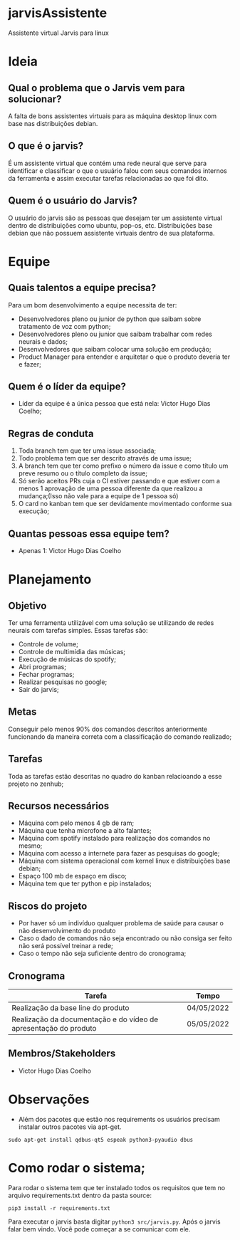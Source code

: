 # jarvisAssistente
Assistente virtual Jarvis para linux

# Ideia

## Qual o problema que o Jarvis vem para solucionar?
A falta de bons assistentes virtuais para as máquina desktop linux com base nas
distribuições debian. 

## O que é o jarvis?   
É um assistente virtual que contém uma rede neural que serve para identificar
e classificar o que o usuário falou com seus comandos internos da ferramenta e
assim executar tarefas relacionadas ao que foi dito.

## Quem é o usuário do Jarvis?   
O usuário do jarvis são as pessoas que desejam ter um assistente virtual dentro
de distribuições como ubuntu, pop-os, etc. Distribuições base debian que não possuem
assistente virtuais dentro de sua plataforma.


# Equipe

## Quais talentos a equipe precisa?   
Para um bom desenvolvimento a equipe necessita de ter:
* Desenvolvedores pleno ou junior de python que saibam sobre tratamento
 de voz com python;
* Desenvolvedores pleno ou junior que saibam trabalhar com redes neurais e dados;
* Desenvolvedores que saibam colocar uma solução em produção;
* Product Manager para entender e arquitetar o que o produto deveria ter e fazer;

## Quem é o líder da equipe?
* Líder da equipe é a única pessoa que está nela: Victor Hugo Dias Coelho;

## Regras de conduta
1. Toda branch tem que ter uma issue associada;
2. Todo problema tem que ser descrito através de uma issue;
3. A branch tem que ter como prefixo o número da issue e como título um preve
resumo ou o título completo da issue;
4. Só serão aceitos PRs cuja o CI estiver passando e que estiver com a menos 1
aprovação de uma pessoa diferente da que realizou a mudança;(Isso não vale para a equipe de 1 pessoa só)
5. O card no kanban tem que ser devidamente movimentado conforme sua execução;

## Quantas pessoas essa equipe tem?
* Apenas 1: Victor Hugo Dias Coelho

# Planejamento
## Objetivo
Ter uma ferramenta utilizável com uma solução se utilizando de redes neurais com
tarefas simples. Essas tarefas são:   
* Controle de volume;
* Controle de multimídia das músicas;
* Execução de músicas do spotify;
* Abri programas;
* Fechar programas;
* Realizar pesquisas no google;
* Sair do jarvis;

## Metas
Conseguir pelo menos 90% dos comandos descritos anteriormente funcionando da maneira
correta com a classificação do comando realizado;

## Tarefas
Toda as tarefas estão descritas no quadro do kanban relacioando a esse projeto
no zenhub;

## Recursos necessários
* Máquina com pelo menos 4 gb de ram;
* Máquina que tenha microfone a alto falantes;
* Máquina com spotify instalado para realização dos comandos no mesmo;
* Máquina com acesso a internete para fazer as pesquisas do google;
* Máquina com sistema operacional com kernel linux e distribuições base debian;
* Espaço 100 mb de espaço em disco;
* Máquina tem que ter python e pip instalados;

## Riscos do projeto
* Por haver só um indivíduo qualquer problema de saúde para causar o não desenvolvimento do produto
* Caso o dado de comandos não seja encontrado ou não consiga ser feito não será
possível treinar a rede;
* Caso o tempo não seja suficiente dentro do cronograma;

## Cronograma
|Tarefa|Tempo|
|---|---|
|Realização da base line do produto|04/05/2022|
|Realização da documentação e do vídeo de apresentação do produto|05/05/2022|

## Membros/Stakeholders
* Victor Hugo Dias Coelho

# Observações
* Além dos pacotes que estão nos requirements os usuários precisam instalar
outros pacotes via apt-get.

`sudo apt-get install qdbus-qt5 espeak python3-pyaudio dbus`

# Como rodar o sistema;
Para rodar o sistema tem que ter instalado todos os requisitos que tem no arquivo
requirements.txt dentro da pasta source:

`pip3 install -r requirements.txt`

Para executar o jarvis basta digitar `python3 src/jarvis.py`. Após o jarvis falar
bem vindo. Você pode começar a se comunicar com ele.
